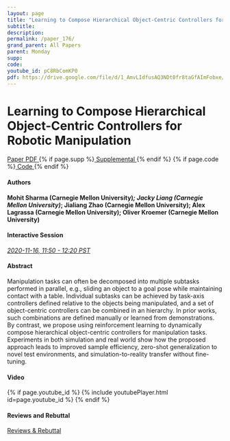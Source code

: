 ```yaml
---
layout: page
title: "Learning to Compose Hierarchical Object-Centric Controllers for Robotic Manipulation"
subtitle: 
description:
permalink: /paper_176/
grand_parent: All Papers
parent: Monday
supp: 
code: 
youtube_id: pC8RbComKP0
pdf: https://drive.google.com/file/d/1_AmvLIdfusAQ3NDt0fr8taGfAImFobxe/view
---
```


# Learning to Compose Hierarchical Object-Centric Controllers for Robotic Manipulation

<a href="https://drive.google.com/file/d/1_AmvLIdfusAQ3NDt0fr8taGfAImFobxe/view" target="_blank" rel="noopener noreferrer" class="btn btn-blue"><i class="fa fa-file-text-o" aria-hidden="true"></i> Paper PDF </a> {% if page.supp %}<a href="" target="_blank" rel="noopener noreferrer" class="btn btn-green"><i class="fa fa-file-text-o" aria-hidden="true"></i> Supplemental </a>{% endif %} {% if page.code %}<a href="" target="_blank" rel="noopener noreferrer" class="btn"><i class="fa fa-github" aria-hidden="true"></i> Code </a>{% endif %} 

#### Authors
**Mohit Sharma (Carnegie Mellon University)*; Jacky  Liang (Carnegie Mellon University)*; Jialiang Zhao (Carnegie Mellon University); Alex  Lagrassa (Carnegie Mellon University); Oliver Kroemer (Carnegie Mellon University)**

#### Interactive Session
<a href="https://pheedloop.com/corl2020/virtual/?page=sessions&section=SES0GRWLFSTMJU28P" target="_blank" rel="noopener noreferrer"><em>2020-11-16, 11:50 - 12:20 PST </em></a>

#### Abstract
Manipulation tasks can often be decomposed into multiple subtasks performed in parallel, e.g., sliding an object to a goal pose while maintaining contact with a table.  Individual subtasks can be achieved by task-axis controllers defined relative to the objects being manipulated, and a set of object-centric controllers can be combined in an hierarchy. In prior works, such combinations are defined manually or learned from demonstrations. By contrast, we propose using reinforcement learning to dynamically compose hierarchical object-centric controllers for manipulation tasks. Experiments in both simulation and real world show how the proposed approach leads to improved sample efficiency, zero-shot generalization to novel test environments, and simulation-to-reality transfer without fine-tuning.

#### Video
{% if page.youtube_id %}
{% include youtubePlayer.html id=page.youtube_id %}
{% endif %}

#### Reviews and Rebuttal
<a href="https://drive.google.com/file/d/118WeayIJBIufmZmMf58wdYA7G7D9o26N/view" target="_blank" rel="noopener noreferrer" class="btn btn-purple"><i class="fa fa-pencil-square-o" aria-hidden="true"></i> Reviews & Rebuttal </a>

